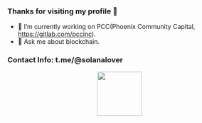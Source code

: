 ### Thanks for visiting my profile 👋


- 🔭 I’m currently working on PCC(Phoenix Community Capital, https://gitlab.com/pccinc).
- 💬 Ask me about blockchain.

### Contact Info: t.me/@solanalover

<div id="header" align="center">
  <img src="https://media.giphy.com/media/M9gbBd9nbDrOTu1Mqx/giphy.gif" width="100"/>
</div>

<!--
- 🌱 I’m currently learning ...
- 👯 I’m looking to collaborate on ...
- 🤔 I’m looking for help with ...

- 📫 How to reach me: ...
- 😄 Pronouns: ...
- ⚡ Fun fact: ...
-->
